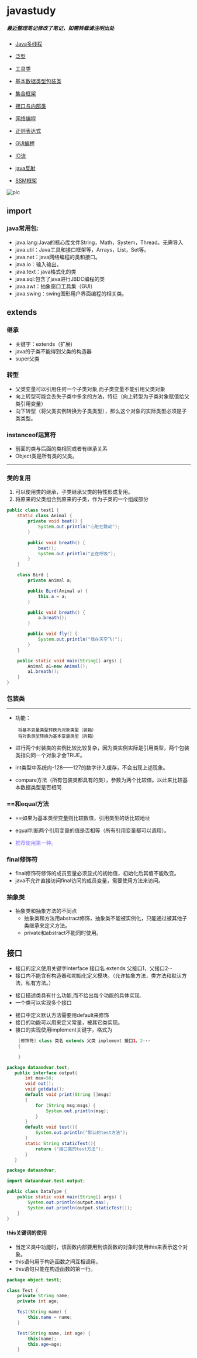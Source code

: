 
# javastudy 


##### 最近整理笔记修改了笔记，如需转载请注明出处

- [Java多线程](./多线程.md)

- [泛型](./泛型.md)

- [工具类](./工具类.md)

- [基本数据类型包装类](./基本数据类型包装类.md) 

- [集合框架](./集合框架.md)

- [接口与内部类](./接口与内部类.md)

- [网络编程](./网络编程.md)

- [正则表达式](./正则表达式.md)

- [GUI编程](./GUI编程.md)

- [IO流](./IO流.md)

- [java反射](./java反射.md)

- [SSM框架](./SSM框架学习.md)


![pic](./javax.jpg)

## import
### java常用包:
* java.lang:Java的核心库文件String，Math，System，Thread。无需导入
* java.util：Java工具和接口框架等，Arrays，List，Set等。
* java.net：java网络编程的类和接口。
* java.io：输入输出。
* java.text：java格式化的类
* java.sql:包含了java进行JBDC编程的类
* java.awt：抽象窗口工具集（GUI）
* java.swing：swing图形用户界面编程的相关类。  
  
## extends  
### 继承
* 关键字：extends（扩展)
* java的子类不能得到父类的构造器
* super父类    


### 转型
* 父类变量可以引用任何一个子类对象,而子类变量不能引用父类对象 
* 向上转型可能会丢失子类中多余的方法，特征（向上转型为子类对象赋值给父类引用变量）
* 向下转型（将父类实例转换为子类类型），那么这个对象的实际类型必须是子类类型。  


### instanceof运算符  

* 前面的类与后面的类相同或者有继承关系  
* Object类是所有类的父类。
---
### 类的复用
1. 可以使用类的继承，子类继承父类的特性形成复用。
2. 将原来的父类组合到原来的子类，作为子类的一个组成部分  
```java    
public class test1 {
    static class Animal {
        private void beat() {
            System.out.println("心脏在跳动");
        }

        public void breath() {
            beat();
            System.out.println("正在呼吸");
        }
    }

    class Bird {
        private Animal a;

        public Bird(Animal a) {
            this.a = a;
        }

        public void breath() {
            a.breath();
        }

        public void fly() {
            System.out.println("我在天空飞!");
        }
    }

    public static void main(String[] args) {
        Animal a1=new Animal();
        a1.breath();
    }
}
```

### 包装类
----
-  功能：  

    	将基本变量类型转换为对象类型（装箱）
		将对象类型转换为基本变量类型（拆箱） 

- 进行两个封装类的实例比较比较复杂，因为类实例实际是引用类型，两个包装类指向同一个对象才会TRUE。
- int类型中系统向-128——127的数字计入缓存，不会出现上述现象。
- compare方法（所有包装类都具有的类），参数为两个比较值。以此来比较基本数据类型是否相同

### ==和equal方法


-  ==如果为基本类型变量则比较数值，引用类型的话比较地址
-  equal判断两个引用变量的值是否相等（所有引用变量都可以调用）。

- <font color=#8470FF >推荐使用第一种。 </font>

### final修饰符
-  final修饰符修饰的成员变量必须显式的初始值，初始化后其值不能改变。
-  java不允许直接访问final访问的成员变量，需要使用方法来访问。

### 抽象类
- 抽象类和抽象方法的不同点
   - 抽象类和方法用abstract修饰，抽象类不能被实例化，只能通过被其他子类继承来定义方法。
   - private和abstract不能同时使用。

## 接口
- 接口的定义使用关键字interface 接口名 extends 父接口1，父接口2···
- 接口内不能含有构造器和初始化定义模块。（允许抽象方法，类方法和默认方法，私有方法。）
* 接口描述类具有什么功能,而不给出每个功能的具体实现.
* 一个类可以实现多个接口
- 接口中定义默认方法需要用default来修饰
- 接口的功能可以用来定义常量，被其它类实现。
- 接口的实现使用implement关键字，格式为
   ```java
    [修饰符] class 类名 extends 父类 implement 接口1，2···
    {

    }
    ```
```JAVA
package dataandvar.test;
   public interface output{
       int max=50;
       void out();
       void getdata();
       default void print(String []msgs)
       {
           for (String msg:msgs) {
               System.out.println(msg);
           }
       }
       default void test(){
           System.out.println("默认的test方法");
       }
       static String staticTest(){
           return ("接口类的test方法");
       }
   }
```
```JAVA
package dataandvar;

import dataandvar.test.output;

public class DataType {
    public static void main(String[] args) {
        System.out.println(output.max);
        System.out.println(output.staticTest());
    }
}
```

#### this关键词的使用
* 当定义类中功能时，该函数内部要用到该函数的对象时使用this来表示这个对象。
* this语句用于构造函数之间互相调用。
* this语句只能在构造函数的第一行。
```java
package object.test1;

class Test {
    private String name;
    private int age;

    Test(String name) {
        this.name = name;
    }

    Test(String name, int age) {
        this(name);
        this.age=age;
    }
```
